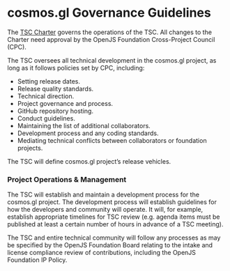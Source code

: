 # cosmos.gl Governance Guidelines

The [TSC Charter](./CHARTER.md) governs the operations of the TSC. All changes to the Charter need approval by the OpenJS Foundation Cross-Project Council (CPC).

The TSC oversees all technical development in the cosmos.gl project, as long as it follows policies set by CPC, including:
- Setting release dates.  
- Release quality standards.  
- Technical direction.  
- Project governance and process.  
- GitHub repository hosting.  
- Conduct guidelines.  
- Maintaining the list of additional collaborators.  
- Development process and any coding standards.  
- Mediating technical conflicts between collaborators or foundation projects.

The TSC will define cosmos.gl project’s release vehicles.

### **Project Operations & Management**
The TSC will establish and maintain a development process for the cosmos.gl project. The development process will establish guidelines for how the developers and community will operate. It will, for example, establish appropriate timelines for TSC review (e.g. agenda items must be published at least a certain number of hours in advance of a TSC meeting).

The TSC and entire technical community will follow any processes as may be specified by the OpenJS Foundation Board relating to the intake and license compliance review of contributions, including the OpenJS Foundation IP Policy.
